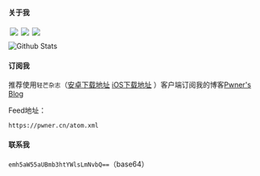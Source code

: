 

#### 关于我

<p>    
    <a href="https://github.com/PwnerZhang" target="_blank">
    <img style="margin:3px" src="https://4m.cn/BrHHa" align="left" />
    </a>&nbsp;
    <a href="https://www.zhihu.com/people/zzZain" target="_blank">
    <img style="margin:3px" src="https://4m.cn/WLy5P" align="left" />
    </a>&nbsp;
    <a href="https://space.bilibili.com/223324122" target="_blank">
    <img style="margin:3px"  src="https://4m.cn/SkGaC" align="left" />
    </a>
</p>


![Github Stats](https://github-readme-stats.vercel.app/api?username=PwnerZhang&show_icons=true)


#### 订阅我

推荐使用`轻芒杂志`（[安卓下载地址](https://www.coolapk.com/apk/com.wandoujia) [iOS下载地址](https://apps.apple.com/cn/app/id1121520457) ）客户端订阅我的博客[Pwner's Blog](https://pwner.cn)

Feed地址：

```shell
https://pwner.cn/atom.xml
```

#### 联系我

`emh5aW55aUBmb3htYWlsLmNvbQ==`（base64）


